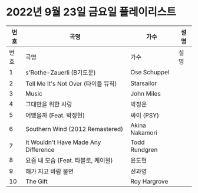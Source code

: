 # 2022년 9월 23일 금요일 플레이리스트

| 번호 | 곡명 | 가수 | 설명 |
|------|------|------|------|
| 번호 | 곡명 | 가수 | 설명 |
| 1 | s'Rothe-Zauerli (B기도문) | Ose Schuppel |  |
| 2 | Tell Me It's Not Over (타이틀 뮤직) | Starsailor |  |
| 3 | Music | John Miles |  |
| 4 | 그대만을 위한 사랑 | 박정운 |  |
| 5 | 어땠을까 (Feat. 박정현) | 싸이 (PSY) |  |
| 6 | Southern Wind (2012 Remastered) | Akina Nakamori |  |
| 7 | It Wouldn't Have Made Any Difference | Todd Rundgren |  |
| 8 | 요즘 내 모습 (Feat. 타블로, 케이윌) | 윤도현 |  |
| 9 | 해가 지고 바람 불면 | 선과영 |  |
| 10 | The Gift | Roy Hargrove |  |

